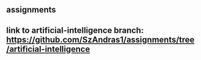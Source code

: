## assignments
## link to artificial-intelligence branch: https://github.com/SzAndras1/assignments/tree/artificial-intelligence